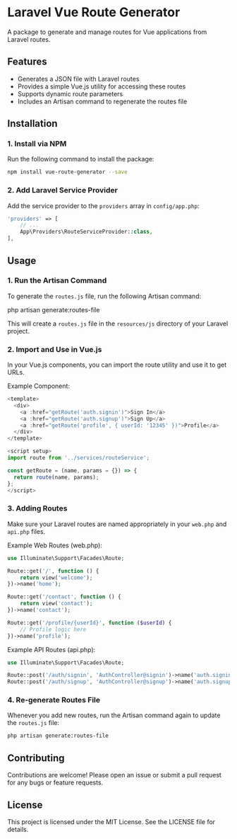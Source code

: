 # Laravel Vue Route Generator

A package to generate and manage routes for Vue applications from Laravel routes.

## Features

- Generates a JSON file with Laravel routes
- Provides a simple Vue.js utility for accessing these routes
- Supports dynamic route parameters
- Includes an Artisan command to regenerate the routes file

## Installation

### 1. Install via NPM

Run the following command to install the package:
```bash
npm install vue-route-generator --save
```
### 2. Add Laravel Service Provider

Add the service provider to the `providers` array in `config/app.php`:

```php
'providers' => [
    // ...
    App\Providers\RouteServiceProvider::class,
],
```

## Usage

### 1. Run the Artisan Command

To generate the `routes.js` file, run the following Artisan command:

php artisan generate:routes-file

This will create a `routes.js` file in the `resources/js` directory of your Laravel project.

### 2. Import and Use in Vue.js

In your Vue.js components, you can import the route utility and use it to get URLs.

Example Component:

```js
<template>
  <div>
    <a :href="getRoute('auth.signin')">Sign In</a>
    <a :href="getRoute('auth.signup')">Sign Up</a>
    <a :href="getRoute('profile', { userId: '12345' })">Profile</a>
  </div>
</template>

<script setup>
import route from '../services/routeService';

const getRoute = (name, params = {}) => {
  return route(name, params);
};
</script>
```

### 3. Adding Routes

Make sure your Laravel routes are named appropriately in your `web.php` and `api.php` files.

Example Web Routes (web.php):
```php
use Illuminate\Support\Facades\Route;

Route::get('/', function () {
    return view('welcome');
})->name('home');

Route::get('/contact', function () {
    return view('contact');
})->name('contact');

Route::get('/profile/{userId}', function ($userId) {
    // Profile logic here
})->name('profile');

```
Example API Routes (api.php):
```php
use Illuminate\Support\Facades\Route;

Route::post('/auth/signin', 'AuthController@signin')->name('auth.signin');
Route::post('/auth/signup', 'AuthController@signup')->name('auth.signup');
```
### 4. Re-generate Routes File

Whenever you add new routes, run the Artisan command again to update the `routes.js` file:
```bash
php artisan generate:routes-file
```
## Contributing

Contributions are welcome! Please open an issue or submit a pull request for any bugs or feature requests.

## License

This project is licensed under the MIT License. See the LICENSE file for details.
